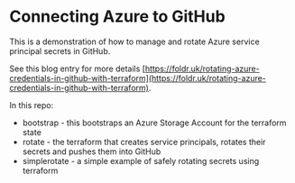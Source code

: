 # Connecting Azure to GitHub

This is a demonstration of how to manage and rotate Azure service principal secrets in GitHub.

See this blog entry for more details [https://foldr.uk/rotating-azure-credentials-in-github-with-terraform](https://foldr.uk/rotating-azure-credentials-in-github-with-terraform).

In this repo:

* bootstrap - this bootstraps an Azure Storage Account for the terraform state
* rotate - the terraform that creates service principals, rotates their secrets and pushes them into GitHub
* simplerotate - a simple example of safely rotating secrets using terraform

